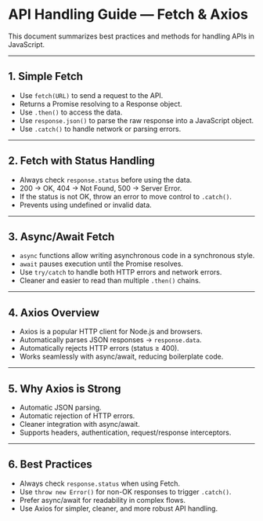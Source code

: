 # API Handling Guide — Fetch & Axios

This document summarizes best practices and methods for handling APIs in JavaScript.

---

## 1. Simple Fetch
- Use `fetch(URL)` to send a request to the API.
- Returns a Promise resolving to a Response object.
- Use `.then()` to access the data.
- Use `response.json()` to parse the raw response into a JavaScript object.
- Use `.catch()` to handle network or parsing errors.

---

## 2. Fetch with Status Handling
- Always check `response.status` before using the data.
- 200 → OK, 404 → Not Found, 500 → Server Error.
- If the status is not OK, throw an error to move control to `.catch()`.
- Prevents using undefined or invalid data.

---

## 3. Async/Await Fetch
- `async` functions allow writing asynchronous code in a synchronous style.
- `await` pauses execution until the Promise resolves.
- Use `try/catch` to handle both HTTP errors and network errors.
- Cleaner and easier to read than multiple `.then()` chains.

---

## 4. Axios Overview
- Axios is a popular HTTP client for Node.js and browsers.
- Automatically parses JSON responses → `response.data`.
- Automatically rejects HTTP errors (status ≥ 400).
- Works seamlessly with async/await, reducing boilerplate code.

---

## 5. Why Axios is Strong
- Automatic JSON parsing.
- Automatic rejection of HTTP errors.
- Cleaner integration with async/await.
- Supports headers, authentication, request/response interceptors.

---

## 6. Best Practices
- Always check `response.status` when using Fetch.
- Use `throw new Error()` for non-OK responses to trigger `.catch()`.
- Prefer async/await for readability in complex flows.
- Use Axios for simpler, cleaner, and more robust API handling.
